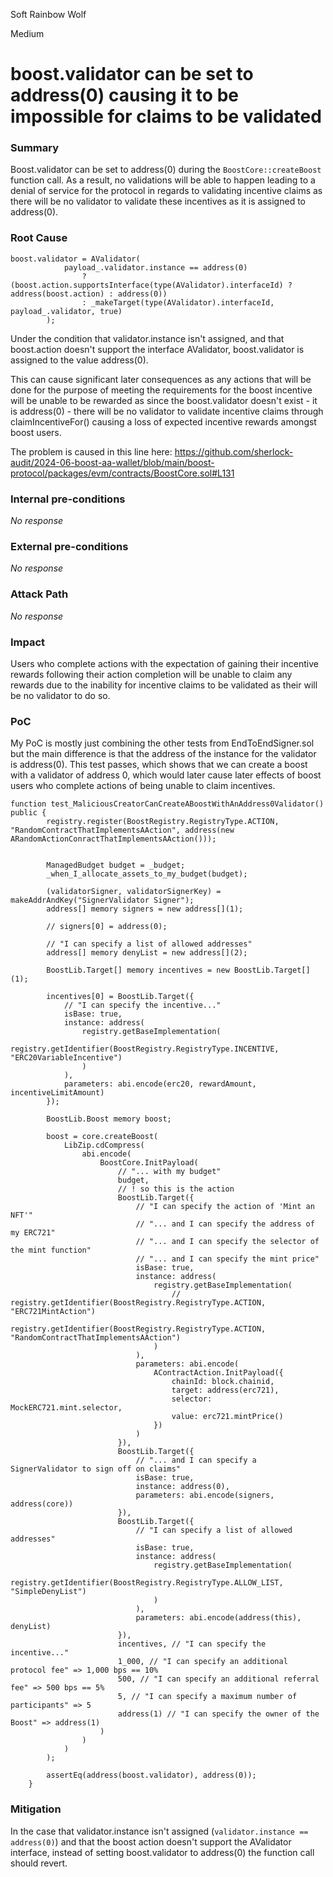 Soft Rainbow Wolf

Medium

# boost.validator can be set to address(0) causing it to be impossible for claims to be validated

### Summary

Boost.validator can be set to address(0) during the `BoostCore::createBoost` function call. As a result, no validations will be able to happen leading to a denial of service for the protocol in regards to validating incentive claims as there will be no validator to validate these incentives as it is assigned to address(0). 

### Root Cause

```solidity
boost.validator = AValidator(
            payload_.validator.instance == address(0)
                ? (boost.action.supportsInterface(type(AValidator).interfaceId) ? address(boost.action) : address(0))
                : _makeTarget(type(AValidator).interfaceId, payload_.validator, true)
        );
```

Under the condition that validator.instance isn't assigned, and that boost.action doesn't support the interface AValidator, boost.validator is assigned to the value address(0). 

This can cause significant later consequences as any actions that will be done for the purpose of meeting the requirements for the boost incentive will be unable to be rewarded as since the boost.validator doesn't exist - it is address(0) - there will be no validator to validate incentive claims through claimIncentiveFor() causing a loss of expected incentive rewards amongst boost users. 

The problem is caused in this line here:
https://github.com/sherlock-audit/2024-06-boost-aa-wallet/blob/main/boost-protocol/packages/evm/contracts/BoostCore.sol#L131


### Internal pre-conditions

_No response_

### External pre-conditions

_No response_

### Attack Path

_No response_

### Impact

Users who complete actions with the expectation of gaining their incentive rewards following their action completion will be unable to claim any rewards due to the inability for incentive claims to be validated as their will be no validator to do so. 

### PoC

My PoC is mostly just combining the other tests from EndToEndSigner.sol but the main difference is that the address of the instance for the validator is address(0). This test passes, which shows that we can create a boost with a validator of address 0, which would later cause later effects of boost users who complete actions of being unable to claim incentives. 

```solidity
function test_MaliciousCreatorCanCreateABoostWithAnAddress0Validator() public {
        registry.register(BoostRegistry.RegistryType.ACTION, "RandomContractThatImplementsAAction", address(new ARandomActionConractThatImplementsAAction()));
        
        
        ManagedBudget budget = _budget;
        _when_I_allocate_assets_to_my_budget(budget);

        (validatorSigner, validatorSignerKey) = makeAddrAndKey("SignerValidator Signer");
        address[] memory signers = new address[](1);
        
        // signers[0] = address(0);

        // "I can specify a list of allowed addresses"
        address[] memory denyList = new address[](2);

        BoostLib.Target[] memory incentives = new BoostLib.Target[](1);
   
        incentives[0] = BoostLib.Target({
            // "I can specify the incentive..."
            isBase: true,
            instance: address(
                registry.getBaseImplementation(
                    registry.getIdentifier(BoostRegistry.RegistryType.INCENTIVE, "ERC20VariableIncentive")
                )
            ),
            parameters: abi.encode(erc20, rewardAmount, incentiveLimitAmount)
        });

        BoostLib.Boost memory boost;

        boost = core.createBoost(
            LibZip.cdCompress(
                abi.encode(
                    BoostCore.InitPayload(
                        // "... with my budget"
                        budget,
                        // ! so this is the action
                        BoostLib.Target({
                            // "I can specify the action of 'Mint an NFT'"
                            // "... and I can specify the address of my ERC721"
                            // "... and I can specify the selector of the mint function"
                            // "... and I can specify the mint price"
                            isBase: true,
                            instance: address(
                                registry.getBaseImplementation(
                                    // registry.getIdentifier(BoostRegistry.RegistryType.ACTION, "ERC721MintAction")
                                    registry.getIdentifier(BoostRegistry.RegistryType.ACTION, "RandomContractThatImplementsAAction")
                                )
                            ),
                            parameters: abi.encode(
                                AContractAction.InitPayload({
                                    chainId: block.chainid,
                                    target: address(erc721),
                                    selector: MockERC721.mint.selector,
                                    value: erc721.mintPrice()
                                })
                            )
                        }),
                        BoostLib.Target({
                            // "... and I can specify a SignerValidator to sign off on claims"
                            isBase: true,
                            instance: address(0),
                            parameters: abi.encode(signers, address(core))
                        }),
                        BoostLib.Target({
                            // "I can specify a list of allowed addresses"
                            isBase: true,
                            instance: address(
                                registry.getBaseImplementation(
                                    registry.getIdentifier(BoostRegistry.RegistryType.ALLOW_LIST, "SimpleDenyList")
                                )
                            ),
                            parameters: abi.encode(address(this), denyList)
                        }),
                        incentives, // "I can specify the incentive..."
                        1_000, // "I can specify an additional protocol fee" => 1,000 bps == 10%
                        500, // "I can specify an additional referral fee" => 500 bps == 5%
                        5, // "I can specify a maximum number of participants" => 5
                        address(1) // "I can specify the owner of the Boost" => address(1)
                    )
                )
            )
        );

        assertEq(address(boost.validator), address(0));
    }
```

### Mitigation

In the case that validator.instance isn't assigned (`validator.instance == address(0)`) and that the boost action doesn't support the AValidator interface, instead of setting boost.validator to address(0) the function call should revert. 